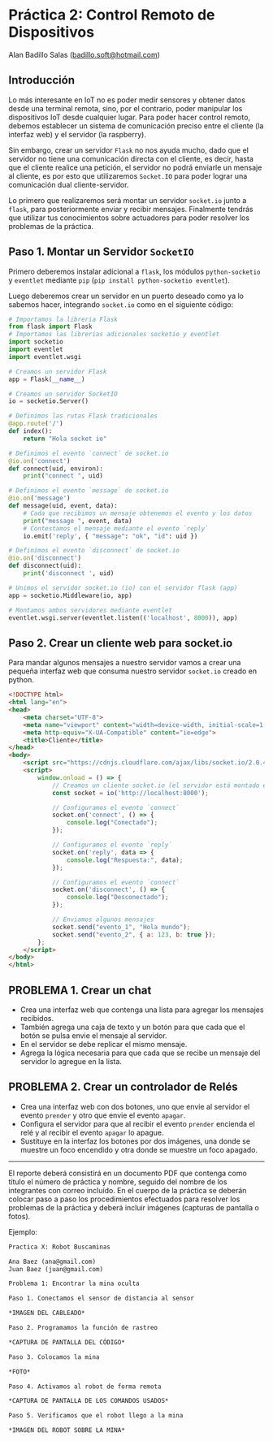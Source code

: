 # Práctica 2: Control Remoto de Dispositivos

Alan Badillo Salas (badillo.soft@hotmail.com)

## Introducción

Lo más interesante en IoT no es poder medir sensores y obtener datos desde una terminal remota, sino, por el contrario, poder manipular los dispositivos IoT desde cualquier lugar. Para poder hacer control remoto, debemos establecer un sistema de comunicación preciso entre el cliente (la interfaz web) y el servidor (la raspberry).

Sin embargo, crear un servidor `Flask` no nos ayuda mucho, dado que el servidor no tiene una comunicación directa con el cliente, es decir, hasta que el cliente realice una petición, el servidor no podrá enviarle un mensaje al cliente, es por esto que utilizaremos `Socket.IO` para poder lograr una comunicación dual cliente-servidor.

Lo primero que realizaremos será montar un servidor `socket.io` junto a `flask`, para posteriormente enviar y recibir mensajes. Finalmente tendrás que utilizar tus conocimientos sobre actuadores para poder resolver los problemas de la práctica.

## Paso 1. Montar un Servidor `SocketIO`

Primero deberemos instalar adicional a `flask`, los módulos `python-socketio` y `eventlet` mediante `pip` (`pip install python-socketio eventlet`).

Luego deberemos crear un servidor en un puerto deseado como ya lo sabemos hacer, integrando `socket.io` como en el siguiente código:

~~~py
# Importamos la libreria Flask
from flask import Flask
# Importamos las librerias adicionales socketio y eventlet
import socketio
import eventlet
import eventlet.wsgi

# Creamos un servidor Flask
app = Flask(__name__)

# Creamos un servidor SocketIO
io = socketio.Server()

# Definimos las rutas Flask tradicionales
@app.route('/')
def index():
    return "Hola socket io"

# Definimos el evento `connect` de socket.io
@io.on('connect')
def connect(uid, environ):
    print("connect ", uid)

# Definimos el evento `message` de socket.io
@io.on('message')
def message(uid, event, data):
    # Cada que recibimos un mensaje obtenemos el evento y los datos
    print("message ", event, data)
    # Contestamos el mensaje mediante el evento `reply`
    io.emit('reply', { "message": "ok", "id": uid })

# Definimos el evento `disconnect` de socket.io
@io.on('disconnect')
def disconnect(uid):
    print('disconnect ', uid)

# Unimos el servidor socket.io (io) con el servidor flask (app)
app = socketio.Middleware(io, app)

# Montamos ambos servidores mediante eventlet
eventlet.wsgi.server(eventlet.listen(('localhost', 8000)), app)
~~~

## Paso 2. Crear un cliente web para socket.io

Para mandar algunos mensajes a nuestro servidor vamos a crear una pequeña interfaz web que consuma nuestro servidor `socket.io` creado en python.

~~~html
<!DOCTYPE html>
<html lang="en">
<head>
    <meta charset="UTF-8">
    <meta name="viewport" content="width=device-width, initial-scale=1.0">
    <meta http-equiv="X-UA-Compatible" content="ie=edge">
    <title>Cliente</title>
</head>
<body>
    <script src="https://cdnjs.cloudflare.com/ajax/libs/socket.io/2.0.4/socket.io.js"></script>
    <script>
        window.onload = () => {
            // Creamos un cliente socket.io (el servidor está montado en http://localhost:8000)
            const socket = io('http://localhost:8000');

            // Configuramos el evento `connect`
            socket.on('connect', () => {
                console.log("Conectado");
            });

            // Configuramos el evento `reply`
            socket.on('reply', data => {
                console.log("Respuesta:", data);
            });

            // Configuramos el evento `connect`
            socket.on('disconnect', () => {
                console.log("Desconectado");
            });

            // Enviamos algunos mensajes
            socket.send("evento_1", "Hola mundo");
            socket.send("evento_2", { a: 123, b: true });
        };
    </script>
</body>
</html>
~~~

## PROBLEMA 1. Crear un chat

* Crea una interfaz web que contenga una lista para agregar los mensajes recibidos.
* También agrega una caja de texto y un botón para que cada que el botón se pulsa envie el mensaje al servidor.
* En el servidor se debe replicar el mismo mensaje.
* Agrega la lógica necesaria para que cada que se recibe un mensaje del servidor lo agregue en la lista.

## PROBLEMA 2. Crear un controlador de Relés

* Crea una interfaz web con dos botones, uno que envie al servidor el evento `prender` y otro que envie el evento `apagar`.
* Configura el servidor para que al recibir el evento `prender` encienda el relé y al recibir el evento `apagar` lo apague.
* Sustituye en la interfaz los botones por dos imágenes, una donde se muestre un foco encendido y otra donde se muestre un foco apagado.

<hr>

El reporte deberá consistirá en un documento PDF que contenga como título el número de práctica y nombre, seguido del nombre de los integrantes con correo incluído. En el cuerpo de la práctica se deberán colocar paso a paso los procedimientos efectuados para resolver los problemas de la práctica y deberá incluir imágenes (capturas de pantalla o fotos).

Ejemplo:

~~~txt
Practica X: Robot Buscaminas

Ana Baez (ana@gmail.com)
Juan Baez (juan@gmail.com)

Problema 1: Encontrar la mina oculta

Paso 1. Conectamos el sensor de distancia al sensor

*IMAGEN DEL CABLEADO*

Paso 2. Programamos la función de rastreo

*CAPTURA DE PANTALLA DEL CÓDIGO*

Paso 3. Colocamos la mina

*FOTO*

Paso 4. Activamos al robot de forma remota

*CAPTURA DE PANTALLA DE LOS COMANDOS USADOS*

Paso 5. Verificamos que el robot llego a la mina

*IMAGEN DEL ROBOT SOBRE LA MINA*
~~~